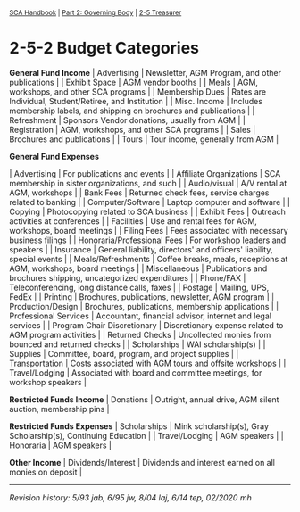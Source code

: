 <sup><a href="/sca-handbook/index.html">SCA Handbook</a>  |  <a href="../02_governing_body/index.html">Part 2: Governing Body</a>  |  <a href="../02_governing_body/treasurer.html">2-5 Treasurer</a></sup>

# 2-5-2 Budget Categories

**General Fund Income**
| Advertising | Newsletter, AGM Program, and other publications |
| Exhibit Space | AGM vendor booths |
| Meals | AGM, workshops, and other SCA programs |
| Membership Dues | Rates are Individual, Student/Retiree, and Institution |
| Misc. Income | Includes membership labels, and shipping on brochures and publications |
| Refreshment | Sponsors Vendor donations, usually from AGM |
| Registration | AGM, workshops, and other SCA programs |
| Sales | Brochures and publications |
| Tours | Tour income, generally from AGM |

**General Fund Expenses**

| Advertising | For publications and events |
| Affiliate Organizations | SCA membership in sister organizations, and such |
| Audio/visual | A/V rental at AGM, workshops |
| Bank Fees | Returned check fees, service charges related to banking |
| Computer/Software | Laptop computer and software |
| Copying | Photocopying related to SCA business |
| Exhibit Fees | Outreach activities at conferences |
| Facilities | Use and rental fees for AGM, workshops, board meetings |
| Filing Fees | Fees associated with necessary business filings |
| Honoraria/Professional Fees | For workshop leaders and speakers |
| Insurance | General liability, directors' and officers' liability, special events |
| Meals/Refreshments | Coffee breaks, meals, receptions at AGM, workshops, board meetings |
| Miscellaneous | Publications and brochures shipping, uncategorized expenditures |
| Phone/FAX | Teleconferencing, long distance calls, faxes |
| Postage | Mailing, UPS, FedEx |
| Printing | Brochures, publications, newsletter, AGM program |
| Production/Design | Brochures, publications, membership applications |
| Professional Services | Accountant, financial advisor, internet and legal services |
| Program Chair Discretionary | Discretionary expense related to AGM program activities |
| Returned Checks | Uncollected monies from bounced and returned checks |
| Scholarships | WAI scholarship(s) |
| Supplies | Committee, board, program, and project supplies |
| Transportation | Costs associated with AGM tours and offsite workshops |
| Travel/Lodging | Associated with board and committee meetings, for workshop speakers |

**Restricted Funds Income**
| Donations | Outright, annual drive, AGM silent auction, membership pins |

**Restricted Funds Expenses**
| Scholarships | Mink scholarship(s), Gray Scholarship(s), Continuing Education |
| Travel/Lodging | AGM speakers |
| Honoraria | AGM speakers |

**Other Income**
| Dividends/Interest | Dividends and interest earned on all monies on deposit |

***

_Revision history: 5/93 jab, 6/95 jw, 8/04 laj, 6/14 tep, 02/2020 mh_
